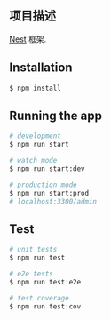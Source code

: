 ## 项目描述

[Nest](https://github.com/nestjs/nest) 框架.

## Installation

```bash
$ npm install
```

## Running the app

```bash
# development
$ npm run start

# watch mode
$ npm run start:dev

# production mode
$ npm run start:prod
# localhost:3300/admin
```

## Test

```bash
# unit tests
$ npm run test

# e2e tests
$ npm run test:e2e

# test coverage
$ npm run test:cov
```

